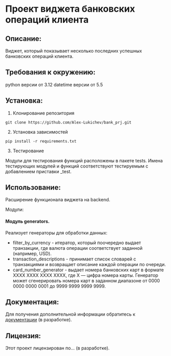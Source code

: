 # Проект виджета банковских операций клиента

## Описание:
Виджет, который показывает несколько последних успешных банковских операций клиента. 


## Требования к окружению:
python версии от 3.12
datetime версии от 5.5


## Установка:
1. Клонирование репозитория
```
git clone https://github.com/Alex-Lukichev/bank_prj.git
```
2. Установка зависимостей
```
pip install -r requirements.txt
```
3. Тестирование

Модули для тестирования функций расположены в пакете tests. 
Имена тестирующих модулей и функций соответствуют тестируемым с добавлением приставки _test.



## Использование:
Расширение функционала виджета на backend.

Модули:

#### Модуль generators. 
Реализует генераторы для обработки данных: 
 - filter_by_currency - итератор, который поочередно выдает транзакции, 
где валюта операции соответствует заданной (например, USD).
 - transaction_descriptions - принимает список словарей с транзакциями и возвращает описание каждой операции по очереди.
 - card_number_generator - выдает номера банковских карт в формате 
XXXX XXXX XXXX XXXX, где X — цифра номера карты. Генератор может сгенерировать номера карт в заданном диапазоне 
от 0000 0000 0000 0001 до 9999 9999 9999 9999.

## Документация:
Для получения дополнительной информации обратитесь к [документации](README.md) (в разработке).

## Лицензия:
Этот проект лицензирован по... (в разработке).

